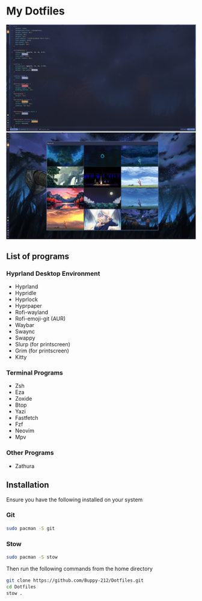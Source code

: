 # My Dotfiles

![My desktop with waybar and neovim running](Screenshots/neovim.png)
![Rofi Wallpaper Script](Screenshots/rofi.png)

## List of programs

### Hyprland Desktop Environment

- Hyprland
- Hypridle
- Hyprlock
- Hyprpaper
- Rofi-wayland
- Rofi-emoji-git (AUR)
- Waybar
- Swaync
- Swappy
- Slurp (for printscreen)
- Grim (for printscreen)
- Kitty

### Terminal Programs

- Zsh
- Eza
- Zoxide
- Btop
- Yazi
- Fastfetch
- Fzf
- Neovim
- Mpv

### Other Programs

- Zathura

## Installation

Ensure you have the following installed on your system

### Git

```Bash
sudo pacman -S git
```

### Stow

```Bash
sudo pacman -S stow
```

Then run the following commands from the home directory

```Bash
git clone https://github.com/Buppy-212/Dotfiles.git
cd Dotfiles
stow .
```
